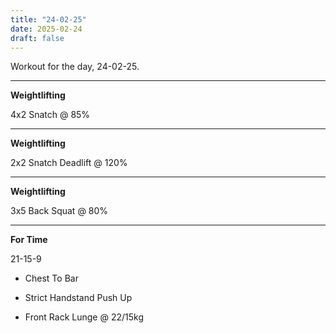 ```yaml
---
title: "24-02-25"
date: 2025-02-24
draft: false
---
```


Workout for the day, 24-02-25.

---

**Weightlifting**

4x2 Snatch @ 85%

---

**Weightlifting**

2x2 Snatch Deadlift @ 120%

---

**Weightlifting**

3x5 Back Squat @ 80%

---

**For Time**

21-15-9

- Chest To Bar

- Strict Handstand Push Up

- Front Rack Lunge @ 22/15kg

